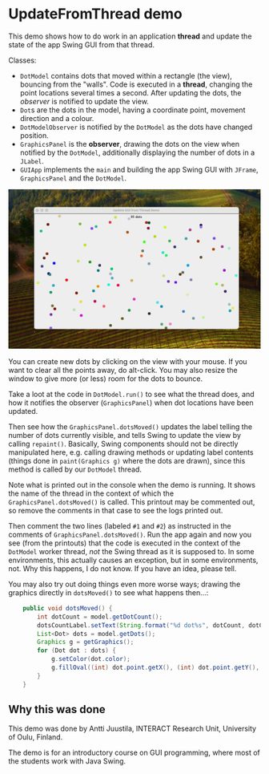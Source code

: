 # UpdateFromThread demo

This demo shows how to do work in an application **thread** and update the state of the app Swing GUI from that thread.

Classes:

* `DotModel` contains dots that moved within a rectangle (the view), bouncing from the "walls". Code is executed in a **thread**, changing the point locations several times a second. After updating the dots, the *observer* is notified to update the view.
* `Dot`s are the dots in the model, having a coordinate point, movement direction and a colour.
* `DotModelObserver` is notified by the `DotModel` as the dots have changed position.
* `GraphicsPanel` is the **observer**, drawing the dots on the view when notified by the `DotModel`, additionally displaying the number of dots in a `JLabel`.
* `GUIApp` implements the `main` and building the app Swing GUI with `JFrame`, `GraphicsPanel` and the `DotModel`.

![Demo app screenshot](DemoappScreenshot.png)

You can create new dots by clicking on the view with your mouse. If you want to clear all the points away, do alt-click. You may also resize the window to give more (or less) room for the dots to bounce.

Take a loot at the code in `DotModel.run()` to see what the thread does, and how it notifies the observer (`GraphicsPanel`) when dot locations have been updated.

Then see how the `GraphicsPanel.dotsMoved()` updates the label telling the number of dots currently visible, and tells Swing to update the view by calling `repaint()`. Basically, Swing components should not be directly manipulated here, e.g. calling drawing methods or updating label contents (things done in `paint(Graphics g)` where the dots are drawn), since this method is called by our `DotModel` thread.

Note what is printed out in the console when the demo is running. It shows the name of the thread in the context of which the `GraphicsPanel.dotsMoved()` is called. This printout may be commented out, so remove the comments in that case to see the logs printed out.

Then comment the two lines (labeled `#1` and `#2`) as instructed in the comments of `GraphicsPanel.dotsMoved()`. Run the app again and now you see (from the printouts) that the code is executed in the context of the `DotModel` worker thread, *not* the Swing thread as it is supposed to. In some environments, this actually causes an exception, but in some environments, not. Why this happens, I do not know. If you have an idea, please tell.

You may also try out doing things even more worse ways; drawing the graphics directly in `dotsMoved()` to see what happens then...:

```Java
    public void dotsMoved() {
        int dotCount = model.getDotCount();
        dotsCountLabel.setText(String.format("%d dot%s", dotCount, dotCount != 1 ? "s" : ""));
        List<Dot> dots = model.getDots();
        Graphics g = getGraphics();
        for (Dot dot : dots) {
            g.setColor(dot.color);
            g.fillOval((int) dot.point.getX(), (int) dot.point.getY(), DotModel.DOT_SIZE, DotModel.DOT_SIZE);
        }
    }
```

## Why this was done

This demo was done by Antti Juustila, INTERACT Research Unit, University of Oulu, Finland.

The demo is for an introductory course on GUI programming, where most of the students work with Java Swing.
